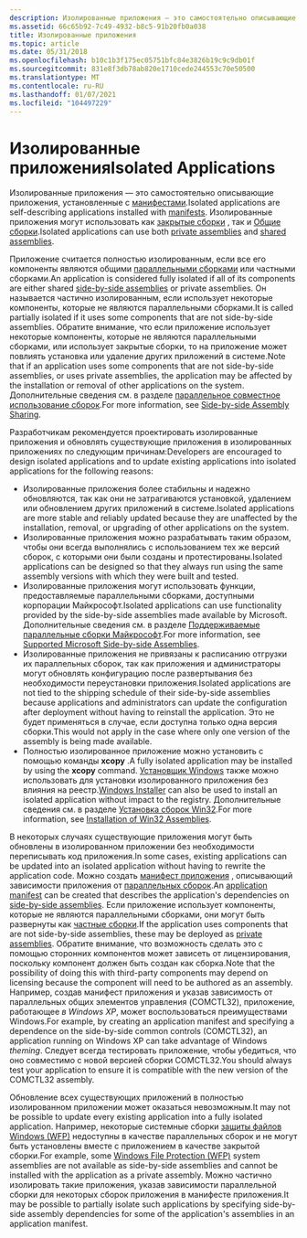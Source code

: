 ```yaml
---
description: Изолированные приложения — это самостоятельно описывающие приложения, установленные с манифестами. Изолированные приложения могут использовать как закрытые сборки, так и общие сборки.
ms.assetid: 66c65b92-7c49-4932-b8c5-91b20fb0a038
title: Изолированные приложения
ms.topic: article
ms.date: 05/31/2018
ms.openlocfilehash: b10c1b3f175ec05751bfc84e3826b19c9c9db01f
ms.sourcegitcommit: 831e8f3db78ab820e1710cede244553c70e50500
ms.translationtype: MT
ms.contentlocale: ru-RU
ms.lasthandoff: 01/07/2021
ms.locfileid: "104497229"
---
```

# <a name="isolated-applications"></a><span data-ttu-id="65a19-104">Изолированные приложения</span><span class="sxs-lookup"><span data-stu-id="65a19-104">Isolated Applications</span></span>

<span data-ttu-id="65a19-105">Изолированные приложения — это самостоятельно описывающие приложения, установленные с [манифестами](manifests.md).</span><span class="sxs-lookup"><span data-stu-id="65a19-105">Isolated applications are self-describing applications installed with [manifests](manifests.md).</span></span> <span data-ttu-id="65a19-106">Изолированные приложения могут использовать как [закрытые сборки](/windows/desktop/Msi/private-assemblies) , так и [Общие сборки](/windows/desktop/Msi/shared-assemblies).</span><span class="sxs-lookup"><span data-stu-id="65a19-106">Isolated applications can use both [private assemblies](/windows/desktop/Msi/private-assemblies) and [shared assemblies](/windows/desktop/Msi/shared-assemblies).</span></span>

<span data-ttu-id="65a19-107">Приложение считается полностью изолированным, если все его компоненты являются общими [параллельными сборками](about-side-by-side-assemblies-.md) или частными сборками.</span><span class="sxs-lookup"><span data-stu-id="65a19-107">An application is considered fully isolated if all of its components are either shared [side-by-side assemblies](about-side-by-side-assemblies-.md) or private assemblies.</span></span> <span data-ttu-id="65a19-108">Он называется частично изолированным, если использует некоторые компоненты, которые не являются параллельными сборками.</span><span class="sxs-lookup"><span data-stu-id="65a19-108">It is called partially isolated if it uses some components that are not side-by-side assemblies.</span></span> <span data-ttu-id="65a19-109">Обратите внимание, что если приложение использует некоторые компоненты, которые не являются параллельными сборками, или использует закрытые сборки, то на приложение может повлиять установка или удаление других приложений в системе.</span><span class="sxs-lookup"><span data-stu-id="65a19-109">Note that if an application uses some components that are not side-by-side assemblies, or uses private assemblies, the application may be affected by the installation or removal of other applications on the system.</span></span> <span data-ttu-id="65a19-110">Дополнительные сведения см. в разделе [параллельное совместное использование сборок](side-by-side-assembly-sharing.md).</span><span class="sxs-lookup"><span data-stu-id="65a19-110">For more information, see [Side-by-side Assembly Sharing](side-by-side-assembly-sharing.md).</span></span>

<span data-ttu-id="65a19-111">Разработчикам рекомендуется проектировать изолированные приложения и обновлять существующие приложения в изолированных приложениях по следующим причинам:</span><span class="sxs-lookup"><span data-stu-id="65a19-111">Developers are encouraged to design isolated applications and to update existing applications into isolated applications for the following reasons:</span></span>

-   <span data-ttu-id="65a19-112">Изолированные приложения более стабильны и надежно обновляются, так как они не затрагиваются установкой, удалением или обновлением других приложений в системе.</span><span class="sxs-lookup"><span data-stu-id="65a19-112">Isolated applications are more stable and reliably updated because they are unaffected by the installation, removal, or upgrading of other applications on the system.</span></span>
-   <span data-ttu-id="65a19-113">Изолированные приложения можно разрабатывать таким образом, чтобы они всегда выполнялись с использованием тех же версий сборок, с которыми они были созданы и протестированы.</span><span class="sxs-lookup"><span data-stu-id="65a19-113">Isolated applications can be designed so that they always run using the same assembly versions with which they were built and tested.</span></span>
-   <span data-ttu-id="65a19-114">Изолированные приложения могут использовать функции, предоставляемые параллельными сборками, доступными корпорации Майкрософт.</span><span class="sxs-lookup"><span data-stu-id="65a19-114">Isolated applications can use functionality provided by the side-by-side assemblies made available by Microsoft.</span></span> <span data-ttu-id="65a19-115">Дополнительные сведения см. в разделе [Поддерживаемые параллельные сборки Майкрософт](supported-microsoft-side-by-side-assemblies.md).</span><span class="sxs-lookup"><span data-stu-id="65a19-115">For more information, see [Supported Microsoft Side-by-side Assemblies](supported-microsoft-side-by-side-assemblies.md).</span></span>
-   <span data-ttu-id="65a19-116">Изолированные приложения не привязаны к расписанию отгрузки их параллельных сборок, так как приложения и администраторы могут обновлять конфигурацию после развертывания без необходимости переустановки приложения.</span><span class="sxs-lookup"><span data-stu-id="65a19-116">Isolated applications are not tied to the shipping schedule of their side-by-side assemblies because applications and administrators can update the configuration after deployment without having to reinstall the application.</span></span> <span data-ttu-id="65a19-117">Это не будет применяться в случае, если доступна только одна версия сборки.</span><span class="sxs-lookup"><span data-stu-id="65a19-117">This would not apply in the case where only one version of the assembly is being made available.</span></span>
-   <span data-ttu-id="65a19-118">Полностью изолированное приложение можно установить с помощью команды **xcopy** .</span><span class="sxs-lookup"><span data-stu-id="65a19-118">A fully isolated application may be installed by using the **xcopy** command.</span></span> <span data-ttu-id="65a19-119">[Установщик Windows](../msi/windows-installer-portal.md) также можно использовать для установки изолированного приложения без влияния на реестр.</span><span class="sxs-lookup"><span data-stu-id="65a19-119">[Windows Installer](../msi/windows-installer-portal.md) can also be used to install an isolated application without impact to the registry.</span></span> <span data-ttu-id="65a19-120">Дополнительные сведения см. в разделе [Установка сборок Win32](../msi/installation-of-win32-assemblies.md).</span><span class="sxs-lookup"><span data-stu-id="65a19-120">For more information, see [Installation of Win32 Assemblies](../msi/installation-of-win32-assemblies.md).</span></span>

<span data-ttu-id="65a19-121">В некоторых случаях существующие приложения могут быть обновлены в изолированном приложении без необходимости переписывать код приложения.</span><span class="sxs-lookup"><span data-stu-id="65a19-121">In some cases, existing applications can be updated into an isolated application without having to rewrite the application code.</span></span> <span data-ttu-id="65a19-122">Можно создать [манифест приложения](application-manifests.md) , описывающий зависимости приложения от [параллельных сборок](about-side-by-side-assemblies-.md).</span><span class="sxs-lookup"><span data-stu-id="65a19-122">An [application manifest](application-manifests.md) can be created that describes the application's dependencies on [side-by-side assemblies](about-side-by-side-assemblies-.md).</span></span> <span data-ttu-id="65a19-123">Если приложение использует компоненты, которые не являются параллельными сборками, они могут быть развернуты как [частные сборки](/windows/desktop/Msi/private-assemblies).</span><span class="sxs-lookup"><span data-stu-id="65a19-123">If the application uses components that are not side-by-side assemblies, these may be deployed as [private assemblies](/windows/desktop/Msi/private-assemblies).</span></span> <span data-ttu-id="65a19-124">Обратите внимание, что возможность сделать это с помощью сторонних компонентов может зависеть от лицензирования, поскольку компонент должен быть создан как сборка.</span><span class="sxs-lookup"><span data-stu-id="65a19-124">Note that the possibility of doing this with third-party components may depend on licensing because the component will need to be authored as an assembly.</span></span> <span data-ttu-id="65a19-125">Например, создав манифест приложения и указав зависимость от параллельных общих элементов управления (COMCTL32), приложение, работающее *в Windows XP*, может воспользоваться преимуществами Windows.</span><span class="sxs-lookup"><span data-stu-id="65a19-125">For example, by creating an application manifest and specifying a dependence on the side-by-side common controls (COMCTL32), an application running on Windows XP can take advantage of Windows *theming*.</span></span> <span data-ttu-id="65a19-126">Следует всегда тестировать приложение, чтобы убедиться, что оно совместимо с новой версией сборки COMCTL32.</span><span class="sxs-lookup"><span data-stu-id="65a19-126">You should always test your application to ensure it is compatible with the new version of the COMCTL32 assembly.</span></span>

<span data-ttu-id="65a19-127">Обновление всех существующих приложений в полностью изолированном приложении может оказаться невозможным.</span><span class="sxs-lookup"><span data-stu-id="65a19-127">It may not be possible to update every existing application into a fully isolated application.</span></span> <span data-ttu-id="65a19-128">Например, некоторые системные сборки [защиты файлов Windows (WFP)](/windows/desktop/Wfp/windows-resource-protection-portal) недоступны в качестве параллельных сборок и не могут быть установлены вместе с приложением в качестве закрытой сборки.</span><span class="sxs-lookup"><span data-stu-id="65a19-128">For example, some [Windows File Protection (WFP)](/windows/desktop/Wfp/windows-resource-protection-portal) system assemblies are not available as side-by-side assemblies and cannot be installed with the application as a private assembly.</span></span> <span data-ttu-id="65a19-129">Можно частично изолировать такие приложения, указав зависимости параллельной сборки для некоторых сборок приложения в манифесте приложения.</span><span class="sxs-lookup"><span data-stu-id="65a19-129">It may be possible to partially isolate such applications by specifying side-by-side assembly dependencies for some of the application's assemblies in an application manifest.</span></span>

 

 
